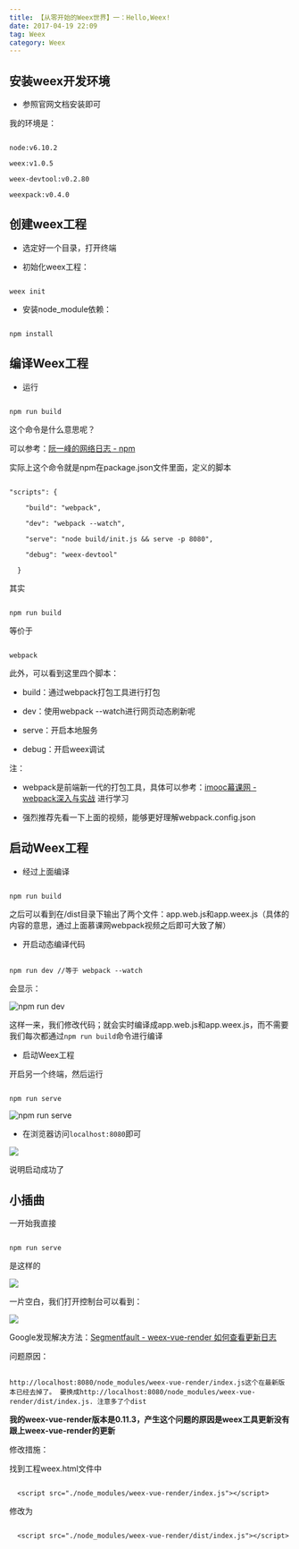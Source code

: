 ```yaml
---
title: 【从零开始的Weex世界】一：Hello,Weex!
date: 2017-04-19 22:09
tag: Weex
category: Weex
---
```

## 安装weex开发环境

* 参照官网文档安装即可


我的环境是：

```

node:v6.10.2

weex:v1.0.5

weex-devtool:v0.2.80

weexpack:v0.4.0

```
<!-- more -->

## 创建weex工程

* 选定好一个目录，打开终端

* 初始化weex工程：

```

weex init

```

* 安装node_module依赖：

```

npm install

```



## 编译Weex工程

* 运行

```

npm run build

```

这个命令是什么意思呢？

可以参考：[阮一峰的网络日志 - npm](http://www.ruanyifeng.com/blog/2016/10/npm_scripts.html)

实际上这个命令就是npm在package.json文件里面，定义的脚本

```

"scripts": {

    "build": "webpack",

    "dev": "webpack --watch",

    "serve": "node build/init.js && serve -p 8080",

    "debug": "weex-devtool"

  }

```

其实

```

npm run build

```

等价于

```

webpack

```



此外，可以看到这里四个脚本：

* build：通过webpack打包工具进行打包

* dev：使用webpack --watch进行网页动态刷新呢

* serve：开启本地服务

* debug：开启weex调试



注：

* webpack是前端新一代的打包工具，具体可以参考：[imooc幕课网 - webpack深入与实战](http://www.imooc.com/learn/802) 进行学习

* 强烈推荐先看一下上面的视频，能够更好理解webpack.config.json



## 启动Weex工程

* 经过上面编译

```

npm run build

```

之后可以看到在/dist目录下输出了两个文件：app.web.js和app.weex.js（具体的内容的意思，通过上面慕课网webpack视频之后即可大致了解）

* 开启动态编译代码

```

npm run dev //等于 webpack --watch

```

会显示：

![npm run dev](http://ww1.sinaimg.cn/large/7cbc163dgy1feul4uqwpvj20jd0da0up.jpg)

这样一来，我们修改代码；就会实时编译成app.web.js和app.weex.js，而不需要我们每次都通过`npm run build`命令进行编译

* 启动Weex工程

开启另一个终端，然后运行

```

npm run serve

```

![npm run serve](http://ww1.sinaimg.cn/large/7cbc163dgy1feul7zsu52j20jd0datad.jpg)

* 在浏览器访问`localhost:8080`即可

![](http://ww1.sinaimg.cn/large/7cbc163dgy1feulmmsh1fj21hc0qp0uw.jpg)

说明启动成功了





## 小插曲

一开始我直接

```

npm run serve 

```

是这样的

![](http://ww1.sinaimg.cn/large/7cbc163dgy1feulnvif1ij21hc0qqac8.jpg)

一片空白，我们打开控制台可以看到：

![](http://ww1.sinaimg.cn/large/7cbc163dgy1feulowdm83j21hc0b0jw7.jpg)



Google发现解决方法：[Segmentfault - weex-vue-render 如何查看更新日志](https://segmentfault.com/q/1010000008829493)

问题原因：

```

http://localhost:8080/node_modules/weex-vue-render/index.js这个在最新版本已经去掉了。 要换成http://localhost:8080/node_modules/weex-vue-render/dist/index.js. 注意多了个dist

```

**我的weex-vue-render版本是0.11.3，产生这个问题的原因是weex工具更新没有跟上weex-vue-render的更新**

修改措施：

找到工程weex.html文件中

```

  <script src="./node_modules/weex-vue-render/index.js"></script>

```

修改为

```

  <script src="./node_modules/weex-vue-render/dist/index.js"></script>

```